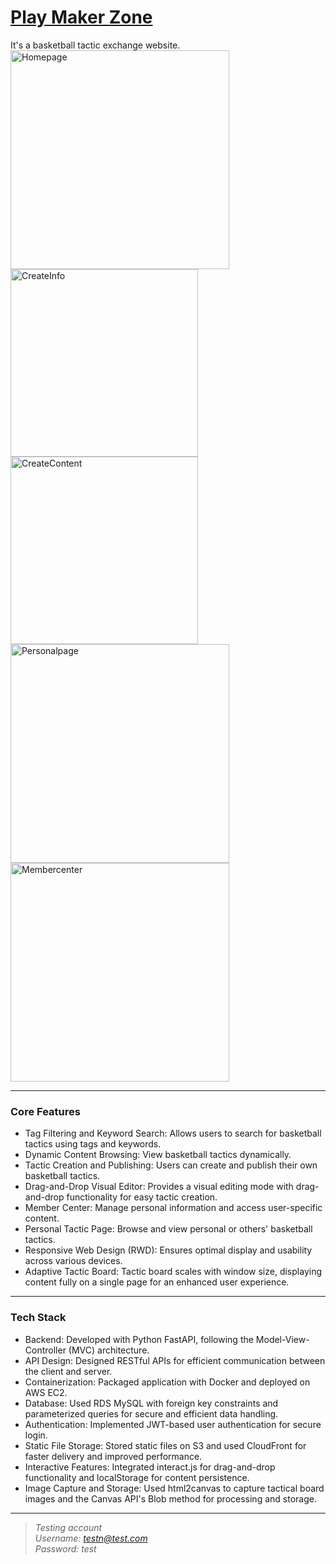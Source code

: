 # [Play Maker Zone](https://www.bkend-learningproject.online)
It's a basketball tactic exchange website.  
<img src="https://drive.google.com/uc?export=view&id=1Ou6FH-G1BIAaGdWSgzU0HvljC-b4KMiA" alt="Homepage" height="350"/>
<img src="https://drive.google.com/uc?export=view&id=1_cCO9E7-TZOoO4OyUHvJ8IbeVV4dPvvd" alt="CreateInfo" height="300"/>
<img src="https://drive.google.com/uc?export=view&id=1tbwOhxvaMsOW0iFmPz04CIuFV40-aoZM" alt="CreateContent" height="300"/>
<img src="https://drive.google.com/uc?export=view&id=1BquWTlsrInfuJWqOzTYsyPGn5zVfqcda" alt="Personalpage" height="350"/>
<img src="https://drive.google.com/uc?export=view&id=1KR0ktCU5Yvso2O-sWbgXgwHhVqS1hLlY" alt="Membercenter" height="350"/>

---  
### Core Features
- Tag Filtering and Keyword Search: Allows users to search for basketball tactics using tags and keywords.  
- Dynamic Content Browsing: View basketball tactics dynamically.  
- Tactic Creation and Publishing: Users can create and publish their own basketball tactics.  
- Drag-and-Drop Visual Editor: Provides a visual editing mode with drag-and-drop functionality for easy tactic creation.  
- Member Center: Manage personal information and access user-specific content.  
- Personal Tactic Page: Browse and view personal or others' basketball tactics.  
- Responsive Web Design (RWD): Ensures optimal display and usability across various devices.  
- Adaptive Tactic Board: Tactic board scales with window size, displaying content fully on a single page for an enhanced user experience.  

---
### Tech Stack
- Backend: Developed with Python FastAPI, following the Model-View-Controller (MVC) architecture.  
- API Design: Designed RESTful APIs for efficient communication between the client and server.  
- Containerization: Packaged application with Docker and deployed on AWS EC2.  
- Database: Used RDS MySQL with foreign key constraints and parameterized queries for secure and efficient data handling.  
- Authentication: Implemented JWT-based user authentication for secure login.  
- Static File Storage: Stored static files on S3 and used CloudFront for faster delivery and improved performance.  
- Interactive Features: Integrated interact.js for drag-and-drop functionality and localStorage for content persistence.  
- Image Capture and Storage: Used html2canvas to capture tactical board images and the Canvas API's Blob method for processing and storage.  

---
> *Testing account  
Username: testn@test.com  
Password: test*

